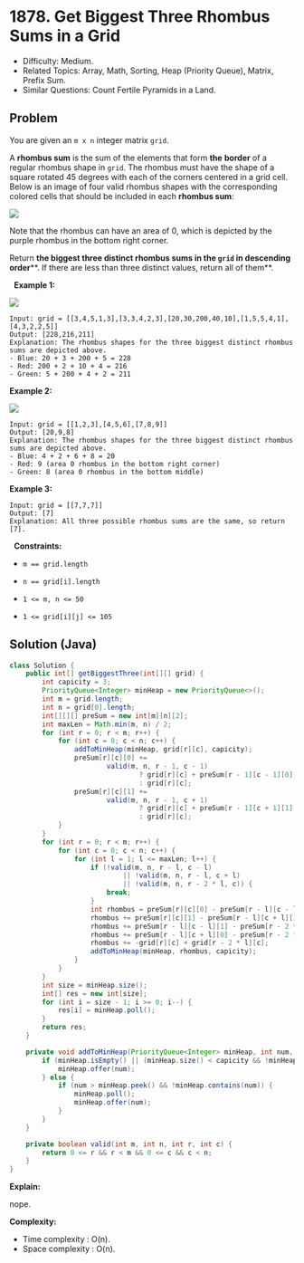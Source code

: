 # 1878. Get Biggest Three Rhombus Sums in a Grid

- Difficulty: Medium.
- Related Topics: Array, Math, Sorting, Heap (Priority Queue), Matrix, Prefix Sum.
- Similar Questions: Count Fertile Pyramids in a Land.

## Problem

You are given an ```m x n``` integer matrix ```grid```​​​.

A **rhombus sum** is the sum of the elements that form **the** **border** of a regular rhombus shape in ```grid```​​​. The rhombus must have the shape of a square rotated 45 degrees with each of the corners centered in a grid cell. Below is an image of four valid rhombus shapes with the corresponding colored cells that should be included in each **rhombus sum**:

![](https://assets.leetcode.com/uploads/2021/04/23/pc73-q4-desc-2.png)

Note that the rhombus can have an area of 0, which is depicted by the purple rhombus in the bottom right corner.

Return **the biggest three **distinct rhombus sums** in the **```grid```** in **descending order******. If there are less than three distinct values, return all of them**.

 
**Example 1:**

![](https://assets.leetcode.com/uploads/2021/04/23/pc73-q4-ex1.png)

```
Input: grid = [[3,4,5,1,3],[3,3,4,2,3],[20,30,200,40,10],[1,5,5,4,1],[4,3,2,2,5]]
Output: [228,216,211]
Explanation: The rhombus shapes for the three biggest distinct rhombus sums are depicted above.
- Blue: 20 + 3 + 200 + 5 = 228
- Red: 200 + 2 + 10 + 4 = 216
- Green: 5 + 200 + 4 + 2 = 211
```

**Example 2:**

![](https://assets.leetcode.com/uploads/2021/04/23/pc73-q4-ex2.png)

```
Input: grid = [[1,2,3],[4,5,6],[7,8,9]]
Output: [20,9,8]
Explanation: The rhombus shapes for the three biggest distinct rhombus sums are depicted above.
- Blue: 4 + 2 + 6 + 8 = 20
- Red: 9 (area 0 rhombus in the bottom right corner)
- Green: 8 (area 0 rhombus in the bottom middle)
```

**Example 3:**

```
Input: grid = [[7,7,7]]
Output: [7]
Explanation: All three possible rhombus sums are the same, so return [7].
```

 
**Constraints:**


	
- ```m == grid.length```
	
- ```n == grid[i].length```
	
- ```1 <= m, n <= 50```
	
- ```1 <= grid[i][j] <= 105```



## Solution (Java)

```java
class Solution {
    public int[] getBiggestThree(int[][] grid) {
        int capicity = 3;
        PriorityQueue<Integer> minHeap = new PriorityQueue<>();
        int m = grid.length;
        int n = grid[0].length;
        int[][][] preSum = new int[m][n][2];
        int maxLen = Math.min(m, n) / 2;
        for (int r = 0; r < m; r++) {
            for (int c = 0; c < n; c++) {
                addToMinHeap(minHeap, grid[r][c], capicity);
                preSum[r][c][0] +=
                        valid(m, n, r - 1, c - 1)
                                ? grid[r][c] + preSum[r - 1][c - 1][0]
                                : grid[r][c];
                preSum[r][c][1] +=
                        valid(m, n, r - 1, c + 1)
                                ? grid[r][c] + preSum[r - 1][c + 1][1]
                                : grid[r][c];
            }
        }
        for (int r = 0; r < m; r++) {
            for (int c = 0; c < n; c++) {
                for (int l = 1; l <= maxLen; l++) {
                    if (!valid(m, n, r - l, c - l)
                            || !valid(m, n, r - l, c + l)
                            || !valid(m, n, r - 2 * l, c)) {
                        break;
                    }
                    int rhombus = preSum[r][c][0] - preSum[r - l][c - l][0];
                    rhombus += preSum[r][c][1] - preSum[r - l][c + l][1];
                    rhombus += preSum[r - l][c - l][1] - preSum[r - 2 * l][c][1];
                    rhombus += preSum[r - l][c + l][0] - preSum[r - 2 * l][c][0];
                    rhombus += -grid[r][c] + grid[r - 2 * l][c];
                    addToMinHeap(minHeap, rhombus, capicity);
                }
            }
        }
        int size = minHeap.size();
        int[] res = new int[size];
        for (int i = size - 1; i >= 0; i--) {
            res[i] = minHeap.poll();
        }
        return res;
    }

    private void addToMinHeap(PriorityQueue<Integer> minHeap, int num, int capicity) {
        if (minHeap.isEmpty() || (minHeap.size() < capicity && !minHeap.contains(num))) {
            minHeap.offer(num);
        } else {
            if (num > minHeap.peek() && !minHeap.contains(num)) {
                minHeap.poll();
                minHeap.offer(num);
            }
        }
    }

    private boolean valid(int m, int n, int r, int c) {
        return 0 <= r && r < m && 0 <= c && c < n;
    }
}
```

**Explain:**

nope.

**Complexity:**

* Time complexity : O(n).
* Space complexity : O(n).
